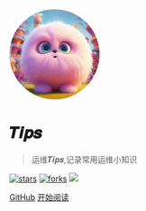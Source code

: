 <img width="160px" style="border-radius: 50%" bor src="style/head_portrait.png">

# 𝑻𝒊𝒑𝒔
> 运维𝑻𝒊𝒑𝒔,记录常用运维小知识

[![stars](https://badgen.net/github/stars/Fangzhongpeng/Fangzhongpeng.github.io?color=4ab8a1)](https://github.com/Fangzhongpeng/Fangzhongpeng.github.io)
[![forks](https://badgen.net/github/forks/Fangzhongpeng/Fangzhongpeng.github.io?color=4ab8a1)](https://github.com/Fangzhongpeng/Fangzhongpeng.github.io)
![](https://img.shields.io/badge/%E6%91%B8%E9%B1%BC-%E7%A8%8B%E5%BA%8F%E5%91%98-green)

<span id="busuanzi_container_site_pv" style='display:none'>???? 本站总访问量：<span id="busuanzi_value_site_pv"></span> 次</span>
<span id="busuanzi_container_site_uv" style='display:none'>| ????♂️ 本站总访客数：<span id="busuanzi_value_site_uv"></span> 人</span>


[GitHub](https://github.com/Fangzhongpeng/Fangzhongpeng.github.io)
[开始阅读](?id=中文文档)
